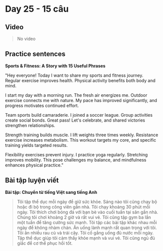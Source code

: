 # Day 25 - 15 câu

## Video
> No video

## Practice sentences

**Sports & Fitness: A Story with 15 Useful Phrases**

"Hey everyone! Today I want to share my sports and fitness journey. Regular exercise improves health. Physical activity benefits both body and mind.

I start my day with a morning run. The fresh air energizes me. Outdoor exercise connects me with nature. My pace has improved significantly, and progress motivates continued effort.

Team sports build camaraderie. I joined a soccer league. Group activities create social bonds. Great pass! Let's celebrate, and shared victories strengthen relationships.

Strength training builds muscle. I lift weights three times weekly. Resistance exercise increases metabolism. This workout targets my core, and specific training yields targeted results.

Flexibility exercises prevent injury. I practice yoga regularly. Stretching improves mobility. This pose challenges my balance, and mindfulness enhances physical practice."

## Bài tập luyện viết

**Bài tập: Chuyển từ tiếng Việt sang tiếng Anh**

> Tôi tập thể dục mỗi ngày để giữ sức khỏe. Sáng nào tôi cũng chạy bộ hoặc đi bộ trong công viên gần nhà. Tôi chạy khoảng 30 phút mỗi ngày. Tôi thích chơi bóng đá với bạn bè vào cuối tuần tại sân gần nhà. Chúng tôi chơi khoảng 2 giờ và rất vui vẻ. Tôi cũng tập gym ba lần một tuần để tăng cường sức mạnh. Tôi tập các bài tập khác nhau mỗi ngày để không nhàm chán. Ăn uống lành mạnh rất quan trọng với tôi. Tôi ăn nhiều rau củ và trái cây. Tôi cố gắng uống đủ nước mỗi ngày. Tập thể dục giúp tôi cảm thấy khỏe mạnh và vui vẻ. Tôi cũng ngủ đủ giấc để cơ thể phục hồi tốt.